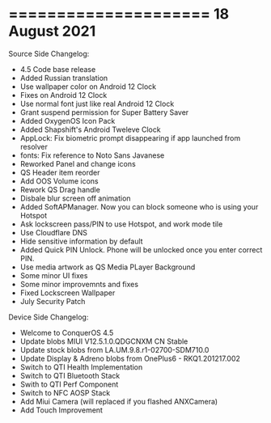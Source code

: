 =====================
   18 August 2021
=====================

Source Side Changelog:
* 4.5 Code base release
* Added Russian translation
* Use wallpaper color on Android 12 Clock
* Fixes on Android 12 Clock
* Use normal font just like real Android 12 Clock
* Grant suspend permission for Super Battery Saver
* Added OxygenOS Icon Pack
* Added Shapshift's Android Tweleve Clock
* AppLock: Fix biometric prompt disappearing if app launched from resolver
* fonts: Fix reference to Noto Sans Javanese
* Reworked Panel and change icons
* QS Header item reorder
* Add OOS Volume icons
* Rework QS Drag handle
* Disbale blur screen off animation
* Added SoftAPManager. Now you can block someone who is using your Hotspot
* Ask lockscreen pass/PIN to use Hotspot, and work mode tile
* Use Cloudflare DNS
* Hide sensitive information by default
* Added Quick PIN Unlock. Phone will be unlocked once you enter correct PIN.
* Use media artwork as QS Media PLayer Background
* Some minor UI fixes
* Some minor improvemnts and fixes
* Fixed Lockscreen Wallpaper
* July Security Patch

Device Side Changelog:
* Welcome to ConquerOS 4.5
* Update blobs MIUI V12.5.1.0.QDGCNXM CN Stable
* Update stock blobs from LA.UM.9.8.r1-02700-SDM710.0
* Update Display & Adreno blobs from OnePlus6 - RKQ1.201217.002
* Switch to QTI Health Implementation
* Switch to QTI Bluetooth Stack
* Swith to QTI Perf Component
* Switch to NFC AOSP Stack
* Add Miui Camera (will replaced if you flashed ANXCamera)
* Add Touch Improvement

